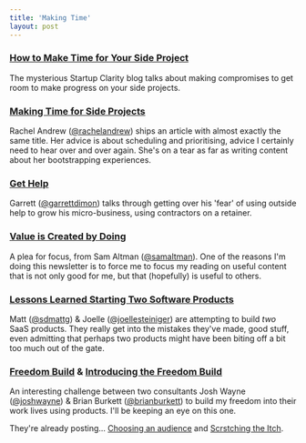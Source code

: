 ```yaml
---
title: 'Making Time'
layout: post
---
```


### [How to Make Time for Your Side Project](http://www.startupclarity.com/blog/make-time-side-project/)

The mysterious Startup Clarity blog talks about making compromises to get room to make progress on your side projects.

### [Making Time for Side Projects](http://alistapart.com/column/making-time-for-side-projects)

Rachel Andrew ([@rachelandrew](http://twitter.com/rachelandrew)) ships an article with almost exactly the same title. Her advice is about scheduling and prioritising, advice I certainly need to hear over and over again. She's on a tear as far as writing content about her bootstrapping experiences.

### [Get Help](http://garrettdimon.com/post/47110674517/get-help)

Garrett ([@garrettdimon](http://twitter.com/garrettdimon)) talks through getting over his 'fear' of using outside help to grow his micro-business, using contractors on a retainer.

### [Value is Created by Doing](http://blog.samaltman.com/value-is-created-by-doing)

A plea for focus, from Sam Altman ([@samaltman](http://twitter.com/samaltman)). One of the reasons I'm doing this newsletter is to force me to focus my reading on useful content that is not only good for me, but that (hopefully) is useful to others.

### [Lessons Learned Starting Two Software Products](https://medium.com/on-startups/2bbb9b7379b9)

Matt ([@sdmattg](https://twitter.com/sdmattg)) & Joelle ([@joellesteiniger](https://twitter.com/joellesteiniger)) are attempting to build *two* SaaS products. They really get into the mistakes they've made, good stuff, even admitting that perhaps two products might have been biting off a bit too much out of the gate.

### [Freedom Build](http://joshwayne.com/freedom-build/) & [Introducing the Freedom Build](http://brianburkett.net/introducing-the-freedom-build/)

An interesting challenge between two consultants Josh Wayne ([@joshwayne](http://twitter.com/joshwayne)) & Brian Burkett ([@brianburkett](http://twitter.com/brianburkett)) to build my freedom into their work lives using products. I'll be keeping an eye on this one.

They're already posting... [Choosing an audience](http://joshwayne.com/choosing-an-audience/) and [Scrstching the Itch](http://brianburkett.net/tfb-update-scratching-the-itch/).
